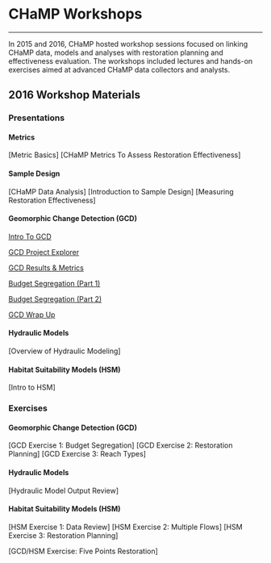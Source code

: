 # CHaMP Workshops

----------

In 2015 and 2016, CHaMP hosted workshop sessions focused on linking CHaMP data, models and analyses with restoration planning and effectiveness evaluation. The workshops included lectures and hands-on exercises aimed at advanced CHaMP data collectors and analysts.

## 2016 Workshop Materials

### Presentations

#### Metrics
[Metric Basics]
[CHaMP Metrics To Assess Restoration Effectiveness]

#### Sample Design
[CHaMP Data Analysis]
[Introduction to Sample Design]
[Measuring Restoration Effectiveness]

#### Geomorphic Change Detection (GCD)

[Intro To GCD](https://www.dropbox.com/s/mcsmr3vsxnj0tln/Lecture%201_Intro%20to%20GCD.pptx?dl=0)

[GCD Project Explorer](https://www.dropbox.com/s/wbuee4b6ppdlh7s/Lecture%202_GCD%20Project%20Explorer.pptx?dl=0)

[GCD Results & Metrics](https://www.dropbox.com/s/mms6dyw4hdyth63/Lecture%202a_GCD%20results_metrics.pptx?dl=0)

[Budget Segregation (Part 1)](https://www.dropbox.com/s/v8vwpf424l039ru/Lecture%203_Budget%20Segregation_Part1.pptx?dl=0)

[Budget Segregation (Part 2)](https://www.dropbox.com/s/26bpgmz0p7j7vf4/Lecture%203_Budget%20Segregation_Part2.pptx?dl=0)

[GCD Wrap Up](https://www.dropbox.com/s/tzwvq242piqz5un/Lecture%204_wrap%20up.pptx?dl=0)

#### Hydraulic Models
[Overview of Hydraulic Modeling]

#### Habitat Suitability Models (HSM)
[Intro to HSM]

### Exercises
#### Geomorphic Change Detection (GCD)
[GCD Exercise 1: Budget Segregation]
[GCD Exercise 2: Restoration Planning]
[GCD Exercise 3: Reach Types]

#### Hydraulic Models
[Hydraulic Model Output Review]

#### Habitat Suitability Models (HSM)
[HSM Exercise 1: Data Review]
[HSM Exercise 2: Multiple Flows]
[HSM Exercise 3: Restoration Planning]

[GCD/HSM Exercise: Five Points Restoration]
